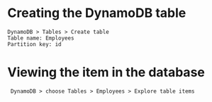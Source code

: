 # Creating the DynamoDB table

```text
DynamoDB > Tables > Create table
Table name: Employees
Partition key: id
```

# Viewing the item in the database

```text
 DynamoDB > choose Tables > Employees > Explore table items
```
